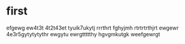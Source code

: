 # first

efgewg
ew4t3t
4t2t43et
tyuik7ukytj
rrrthrt
fghyjmh
rtrtrtrthjrt
ewgewr
4e3r5gytytytythr
ewgytu
ewrgttttthy
hgvgmkutgk
weefgewrgt
